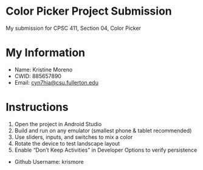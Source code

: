 # Color Picker Project Submission

My submission for CPSC 411, Section 04, Color Picker

# My Information

* Name: Kristine Moreno
* CWID: 885657890
* Email: cyn7hia@csu.fullerton.edu

# Instructions

1. Open the project in Android Studio
2. Build and run on any emulator (smallest phone & tablet recommended)
3. Use sliders, inputs, and switches to mix a color
4. Rotate the device to test landscape layout
5. Enable “Don’t Keep Activities” in Developer Options to verify persistence

- Github Username: krismore
